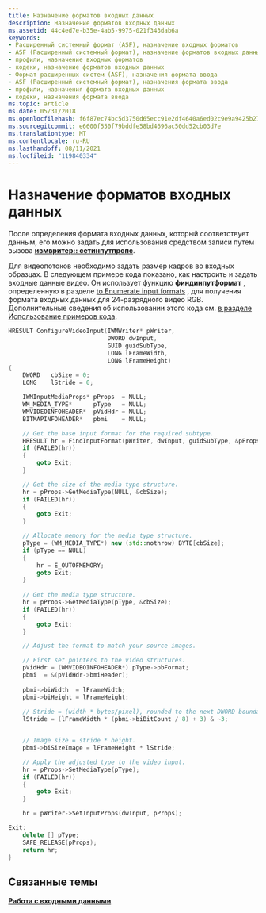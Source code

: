 ```yaml
---
title: Назначение форматов входных данных
description: Назначение форматов входных данных
ms.assetid: 44c4ed7e-b35e-4ab5-9975-021f343dab6a
keywords:
- Расширенный системный формат (ASF), назначение входных форматов
- ASF (Расширенный системный формат), назначение форматов входных данных
- профили, назначение входных форматов
- кодеки, назначение форматов входных данных
- Формат расширенных систем (ASF), назначения формата ввода
- ASF (Расширенный системный формат), назначения формата ввода
- профили, назначения формата входных данных
- кодеки, назначения формата ввода
ms.topic: article
ms.date: 05/31/2018
ms.openlocfilehash: f6f87ec74bc5d3750d65ecc91e2df4640a6ed02c9e9a9425b27897e70f825983
ms.sourcegitcommit: e6600f550f79bddfe58bd4696ac50dd52cb03d7e
ms.translationtype: MT
ms.contentlocale: ru-RU
ms.lasthandoff: 08/11/2021
ms.locfileid: "119840334"
---
```

# <a name="assigning-input-formats"></a>Назначение форматов входных данных

После определения формата входных данных, который соответствует данным, его можно задать для использования средством записи путем вызова [**ивмвритер:: сетинпутпропс**](/previous-versions/windows/desktop/api/Wmsdkidl/nf-wmsdkidl-iwmwriter-setinputprops).

Для видеопотоков необходимо задать размер кадров во входных образцах. В следующем примере кода показано, как настроить и задать входные данные видео. Он использует функцию **финдинпутформат** , определенную в разделе [to Enumerate input formats](to-enumerate-input-formats.md) , для получения формата входных данных для 24-разрядного видео RGB. Дополнительные сведения об использовании этого кода см. [в разделе Использование примеров кода](using-the-code-examples.md).


```C++
HRESULT ConfigureVideoInput(IWMWriter* pWriter,
                            DWORD dwInput,
                            GUID guidSubType,
                            LONG lFrameWidth,
                            LONG lFrameHeight)
{
    DWORD   cbSize = 0;
    LONG    lStride = 0;

    IWMInputMediaProps* pProps  = NULL;
    WM_MEDIA_TYPE*      pType   = NULL;
    WMVIDEOINFOHEADER*  pVidHdr = NULL;
    BITMAPINFOHEADER*   pbmi    = NULL;

    // Get the base input format for the required subtype.
    HRESULT hr = FindInputFormat(pWriter, dwInput, guidSubType, &pProps);
    if (FAILED(hr))
    {
        goto Exit;
    }

    // Get the size of the media type structure.
    hr = pProps->GetMediaType(NULL, &cbSize);
    if (FAILED(hr))
    {
        goto Exit;
    }

    // Allocate memory for the media type structure.
    pType = (WM_MEDIA_TYPE*) new (std::nothrow) BYTE[cbSize];
    if (pType == NULL)
    {
        hr = E_OUTOFMEMORY;
        goto Exit;
    }
    
    // Get the media type structure.
    hr = pProps->GetMediaType(pType, &cbSize);
    if (FAILED(hr))
    {
        goto Exit;
    }

    // Adjust the format to match your source images.

    // First set pointers to the video structures.
    pVidHdr = (WMVIDEOINFOHEADER*) pType->pbFormat;
    pbmi  = &(pVidHdr->bmiHeader);
        
    pbmi->biWidth  = lFrameWidth;  
    pbmi->biHeight = lFrameHeight;
    
    // Stride = (width * bytes/pixel), rounded to the next DWORD boundary.
    lStride = (lFrameWidth * (pbmi->biBitCount / 8) + 3) & ~3;


    // Image size = stride * height. 
    pbmi->biSizeImage = lFrameHeight * lStride;

    // Apply the adjusted type to the video input. 
    hr = pProps->SetMediaType(pType);
    if (FAILED(hr))
    {
        goto Exit;
    }

    hr = pWriter->SetInputProps(dwInput, pProps);

Exit:
    delete [] pType;
    SAFE_RELEASE(pProps);
    return hr;
}
```





## <a name="related-topics"></a>Связанные темы

<dl> <dt>

[**Работа с входными данными**](working-with-inputs.md)
</dt> </dl>

 

 




